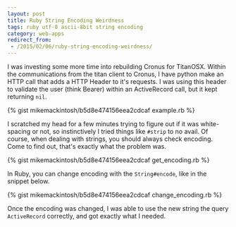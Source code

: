 ```yaml
---
layout: post
title: Ruby String Encoding Weirdness
tags: ruby utf-8 ascii-8bit string encoding
category: web-apps
redirect_from:
 - /2015/02/06/ruby-string-encoding-weirdness/
---
```


I was investing some more time into rebuilding Cronus for TitanOSX. Within the communications from the titan client to Cronus, I have python make an HTTP call that adds a HTTP Header to it's requests. I was using this header to validate the user (think Bearer) within an ActiveRecord call, but it kept returning `nil`.

{% gist mikemackintosh/b5d8e474156eea2cdcaf example.rb %}

I scratched my head for a few minutes trying to figure out if it was white-spacing or not, so instinctively I tried things like `#strip` to no avail. Of course, when dealing with strings, you should always check encoding. Come to find out, that's exactly what the problem was.

{% gist mikemackintosh/b5d8e474156eea2cdcaf get_encoding.rb %}

In Ruby, you can change encoding with the `String#encode`, like in the snippet below.

{% gist mikemackintosh/b5d8e474156eea2cdcaf change_encoding.rb %}

Once the encoding was changed, I was able to use the new string the query `ActiveRecord` correctly, and got exactly what I needed.
